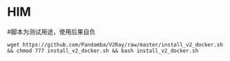 # HIM
#脚本为测试用途，使用后果自负
```
wget https://github.com/Pandamba/V2Ray/raw/master/install_v2_docker.sh && chmod 777 install_v2_docker.sh && bash install_v2_docker.sh
```

